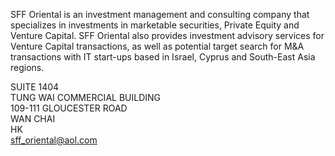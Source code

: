 SFF Oriental is an investment management and consulting company that specializes in investments in marketable securities, Private Equity and Venture Capital. SFF Oriental also provides investment advisory services for Venture Capital transactions, as well as potential target search for M&A transactions with IT start-ups based in Israel, Cyprus and South-East Asia regions.

SUITE 1404 <br />
TUNG WAI COMMERCIAL BUILDING <br />
109-111 GLOUCESTER ROAD <br />
WAN CHAI <br />
HK <br />
[sff_oriental@aol.com](mailto:sff_oriental@aol.com)
